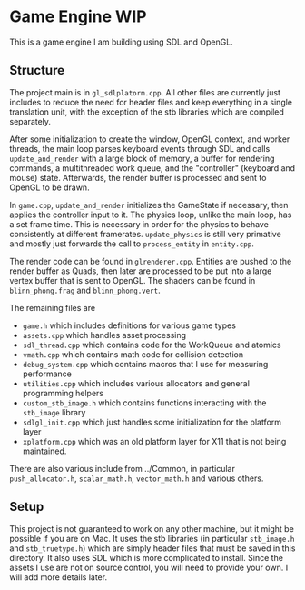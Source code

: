 # Game Engine WIP

This is a game engine I am building using SDL and OpenGL.

## Structure

The project main is in `gl_sdlplatorm.cpp`. 
All other files are currently just includes to reduce the need for header files and keep everything in a single translation unit, 
with the exception of the stb libraries which are compiled separately.

After some initialization to create the window, OpenGL context, and worker threads, 
the main loop parses keyboard events through SDL and calls `update_and_render` with a large block of memory, 
a buffer for rendering commands, a multithreaded work queue, and the "controller" (keyboard and mouse) state.
Afterwards, the render buffer is processed and sent to OpenGL to be drawn.

In `game.cpp`, `update_and_render` initializes the GameState if necessary, then applies the controller input to it.
The physics loop, unlike the main loop, has a set frame time. This is necessary in order for the physics to behave consistently at 
different framerates. `update_physics` is still very primative and mostly just forwards the call to `process_entity` in `entity.cpp`.

The render code can be found in `glrenderer.cpp`. Entities are pushed to the render buffer as Quads, then later are processed to be put
into a large vertex buffer that is sent to OpenGL. The shaders can be found in `blinn_phong.frag` and `blinn_phong.vert`.

The remaining files are 
- `game.h` which includes definitions for various game types
- `assets.cpp` which handles asset processing
- `sdl_thread.cpp` which contains code for the WorkQueue and atomics
- `vmath.cpp` which contains math code for collision detection
- `debug_system.cpp` which contains macros that I use for measuring performance
- `utilities.cpp` which includes various allocators and general programming helpers
- `custom_stb_image.h` which contains functions interacting with the `stb_image` library
- `sdlgl_init.cpp` which just handles some initialization for the platform layer
- `xplatform.cpp` which was an old platform layer for X11 that is not being maintained.

There are also various include from ../Common, in particular `push_allocator.h`, `scalar_math.h`, `vector_math.h` and various others.

## Setup

This project is not guaranteed to work on any other machine, but it might be possible if you are on Mac.
It uses the stb libraries (in particular `stb_image.h` and `stb_truetype.h`) which are simply header files that must be saved in this directory.
It also uses SDL which is more complicated to install. Since the assets I use are not on source control, you will need to provide your own.
I will add more details later.


